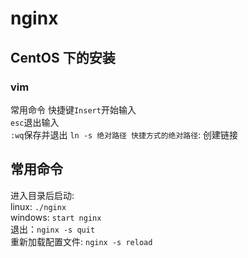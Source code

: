 # nginx

## CentOS 下的安装

### vim

常用命令
快捷键`Insert`开始输入  
`esc`退出输入  
`:wq`保存并退出
`ln -s 绝对路径 快捷方式的绝对路径`: 创建链接

## 常用命令

进入目录后启动:  
linux: `./nginx`  
windows: `start nginx`  
退出：`nginx -s quit`  
重新加载配置文件: `nginx -s reload`
